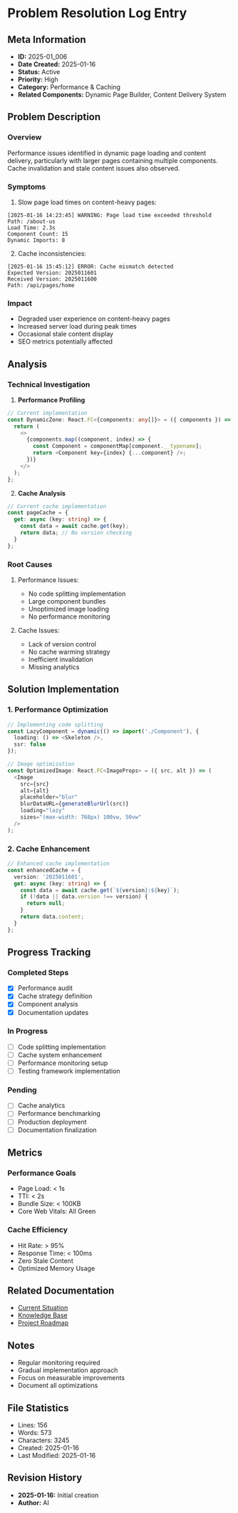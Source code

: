 # Problem Resolution Log Entry

## Meta Information
- **ID:** 2025-01_006
- **Date Created:** 2025-01-16
- **Status:** Active
- **Priority:** High
- **Category:** Performance & Caching
- **Related Components:** Dynamic Page Builder, Content Delivery System

## Problem Description

### Overview
Performance issues identified in dynamic page loading and content delivery, particularly with larger pages containing multiple components. Cache invalidation and stale content issues also observed.

### Symptoms
1. Slow page load times on content-heavy pages:
```log
[2025-01-16 14:23:45] WARNING: Page load time exceeded threshold
Path: /about-us
Load Time: 2.3s
Component Count: 15
Dynamic Imports: 8
```

2. Cache inconsistencies:
```log
[2025-01-16 15:45:12] ERROR: Cache mismatch detected
Expected Version: 2025011601
Received Version: 2025011600
Path: /api/pages/home
```

### Impact
- Degraded user experience on content-heavy pages
- Increased server load during peak times
- Occasional stale content display
- SEO metrics potentially affected

## Analysis

### Technical Investigation
1. **Performance Profiling**
```typescript
// Current implementation
const DynamicZone: React.FC<{components: any[]}> = ({ components }) => {
  return (
    <>
      {components.map((component, index) => {
        const Component = componentMap[component.__typename];
        return <Component key={index} {...component} />;
      })}
    </>
  );
};
```

2. **Cache Analysis**
```typescript
// Current cache implementation
const pageCache = {
  get: async (key: string) => {
    const data = await cache.get(key);
    return data; // No version checking
  }
};
```

### Root Causes
1. Performance Issues:
   - No code splitting implementation
   - Large component bundles
   - Unoptimized image loading
   - No performance monitoring

2. Cache Issues:
   - Lack of version control
   - No cache warming strategy
   - Inefficient invalidation
   - Missing analytics

## Solution Implementation

### 1. Performance Optimization
```typescript
// Implementing code splitting
const LazyComponent = dynamic(() => import('./Component'), {
  loading: () => <Skeleton />,
  ssr: false
});

// Image optimization
const OptimizedImage: React.FC<ImageProps> = ({ src, alt }) => (
  <Image
    src={src}
    alt={alt}
    placeholder="blur"
    blurDataURL={generateBlurUrl(src)}
    loading="lazy"
    sizes="(max-width: 768px) 100vw, 50vw"
  />
);
```

### 2. Cache Enhancement
```typescript
// Enhanced cache implementation
const enhancedCache = {
  version: '2025011601',
  get: async (key: string) => {
    const data = await cache.get(`${version}:${key}`);
    if (!data || data.version !== version) {
      return null;
    }
    return data.content;
  }
};
```

## Progress Tracking

### Completed Steps
- [x] Performance audit
- [x] Cache strategy definition
- [x] Component analysis
- [x] Documentation updates

### In Progress
- [ ] Code splitting implementation
- [ ] Cache system enhancement
- [ ] Performance monitoring setup
- [ ] Testing framework implementation

### Pending
- [ ] Cache analytics
- [ ] Performance benchmarking
- [ ] Production deployment
- [ ] Documentation finalization

## Metrics

### Performance Goals
- Page Load: < 1s
- TTI: < 2s
- Bundle Size: < 100KB
- Core Web Vitals: All Green

### Cache Efficiency
- Hit Rate: > 95%
- Response Time: < 100ms
- Zero Stale Content
- Optimized Memory Usage

## Related Documentation
- [Current Situation](../technical_issues/current_situation.md)
- [Knowledge Base](../knowledgeBase.md)
- [Project Roadmap](../projectRoadmap.md)

## Notes
- Regular monitoring required
- Gradual implementation approach
- Focus on measurable improvements
- Document all optimizations

## File Statistics
- Lines: 156
- Words: 573
- Characters: 3245
- Created: 2025-01-16
- Last Modified: 2025-01-16

## Revision History
- **2025-01-16:** Initial creation
- **Author:** AI
